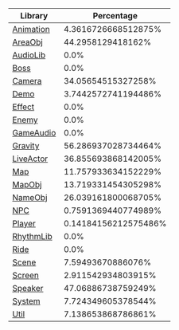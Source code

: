 | Library | Percentage |
| ------------- | ------------- |
| [Animation](https://github.com/shibbo/Petari/blob/master/docs/lib/Animation.md) | 4.3616726668512875% |
| [AreaObj](https://github.com/shibbo/Petari/blob/master/docs/lib/AreaObj.md) | 44.2958129418162% |
| [AudioLib](https://github.com/shibbo/Petari/blob/master/docs/lib/AudioLib.md) | 0.0% |
| [Boss](https://github.com/shibbo/Petari/blob/master/docs/lib/Boss.md) | 0.0% |
| [Camera](https://github.com/shibbo/Petari/blob/master/docs/lib/Camera.md) | 34.05654515327258% |
| [Demo](https://github.com/shibbo/Petari/blob/master/docs/lib/Demo.md) | 3.7442572741194486% |
| [Effect](https://github.com/shibbo/Petari/blob/master/docs/lib/Effect.md) | 0.0% |
| [Enemy](https://github.com/shibbo/Petari/blob/master/docs/lib/Enemy.md) | 0.0% |
| [GameAudio](https://github.com/shibbo/Petari/blob/master/docs/lib/GameAudio.md) | 0.0% |
| [Gravity](https://github.com/shibbo/Petari/blob/master/docs/lib/Gravity.md) | 56.286937028734464% |
| [LiveActor](https://github.com/shibbo/Petari/blob/master/docs/lib/LiveActor.md) | 36.855693868142005% |
| [Map](https://github.com/shibbo/Petari/blob/master/docs/lib/Map.md) | 11.757933634152229% |
| [MapObj](https://github.com/shibbo/Petari/blob/master/docs/lib/MapObj.md) | 13.719331454305298% |
| [NameObj](https://github.com/shibbo/Petari/blob/master/docs/lib/NameObj.md) | 26.039161800068705% |
| [NPC](https://github.com/shibbo/Petari/blob/master/docs/lib/NPC.md) | 0.7591369440774989% |
| [Player](https://github.com/shibbo/Petari/blob/master/docs/lib/Player.md) | 0.14184156212575486% |
| [RhythmLib](https://github.com/shibbo/Petari/blob/master/docs/lib/RhythmLib.md) | 0.0% |
| [Ride](https://github.com/shibbo/Petari/blob/master/docs/lib/Ride.md) | 0.0% |
| [Scene](https://github.com/shibbo/Petari/blob/master/docs/lib/Scene.md) | 7.59493670886076% |
| [Screen](https://github.com/shibbo/Petari/blob/master/docs/lib/Screen.md) | 2.911542934803915% |
| [Speaker](https://github.com/shibbo/Petari/blob/master/docs/lib/Speaker.md) | 47.06886738759249% |
| [System](https://github.com/shibbo/Petari/blob/master/docs/lib/System.md) | 7.724349605378544% |
| [Util](https://github.com/shibbo/Petari/blob/master/docs/lib/Util.md) | 7.138653868786861% |
